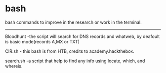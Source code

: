 # bash
bash commands to improve in the research or work in the terminal.

-------------------------------------------------------------------
Bloodhunt    -the script will search for DNS records and whatweb, by deafoult is basic mode(records A,MX or TXT)

CIR.sh       - this bash is from HTB, credits to academy.hackthebox.

search.sh -a script that help to find any info using locate, which, and whereis.



